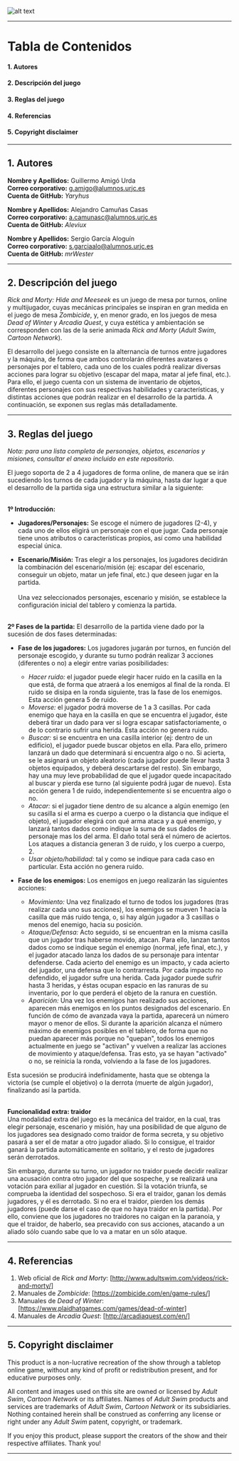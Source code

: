 ![alt text](https://github.com/Yaryhus/Rick-And-Morty-Hide-and-Meeseek/blob/master/Material/Img/Logo.png "Rick and Morty: Hide and Meeseek")

---

# Tabla de Contenidos

  #### 1. Autores
  #### 2. Descripción del juego
  #### 3. Reglas del juego
  #### 4. Referencias
  #### 5. Copyright disclaimer <br>

---

## 1. Autores

**Nombre y Apellidos:** Guillermo Amigó Urda <br>
**Correo corporativo:** g.amigo@alumnos.urjc.es <br>
**Cuenta de GitHub:** *Yaryhus* <br>

**Nombre y Apellidos:** Alejandro Camuñas Casas <br>
**Correo corporativo:** a.camunasc@alumnos.urjc.es <br>
**Cuenta de GitHub:** *Aleviux* <br>

**Nombre y Apellidos:** Sergio García Aloguín <br>
**Correo corporativo:** s.garciaalo@alumnos.urjc.es <br>
**Cuenta de GitHub:** *mrWester* <br>

---

## 2. Descripción del juego

*Rick and Morty: Hide and Meeseek* es un juego de mesa por turnos, online y multijugador, cuyas mecánicas principales se inspiran en gran medida en el juego de mesa *Zombicide*, y, en menor grado, en los juegos de mesa *Dead of Winter* y *Arcadia Quest*, y cuya estética y ambientación se corresponden con las de la serie animada *Rick and Morty* (*Adult Swim*, *Cartoon Network*).

El desarrollo del juego consiste en la alternancia de turnos entre jugadores y la máquina, de forma que ambos controlarán diferentes avatares o personajes por el tablero, cada uno de los cuales podrá realizar diversas acciones para lograr su objetivo (escapar del mapa, matar al jefe final, etc.). Para ello, el juego cuenta con un sistema de inventario de objetos, diferentes personajes con sus respectivas habilidades y características, y distintas acciones que podrán realizar en el desarrollo de la partida. A continuación, se exponen sus reglas más detalladamente.

---

## 3. Reglas del juego

*Nota: para una lista completa de personajes, objetos, escenarios y misiones, consultar el anexo incluido en este repositorio.*

El juego soporta de 2 a 4 jugadores de forma online, de manera que se irán sucediendo los turnos de cada jugador y la máquina, hasta dar lugar a que el desarrollo de la partida siga una estructura similar a la siguiente: <br><br>

**1º Introducción:** 
- **Jugadores/Personajes:** Se escoge el número de jugadores (2-4), y cada uno de ellos eligirá un personaje con el que jugar. Cada personaje tiene unos atributos o características propios, así como una habilidad especial única.

- **Escenario/Misión:** Tras elegir a los personajes, los jugadores decidirán la combinación del escenario/misión (ej: escapar del escenario, conseguir un objeto, matar un jefe final, etc.) que deseen jugar en la partida. <br><br>
Una vez seleccionados personajes, escenario y misión, se establece la configuración inicial del tablero y comienza la partida. <br><br>

**2º Fases de la partida:** El desarrollo de la partida viene dado por la sucesión de dos fases determinadas:
- **Fase de los jugadores:** Los jugadores jugarán por turnos, en función del personaje escogido, y durante su turno podrán realizar 3 acciones (diferentes o no) a elegir entre varias posibilidades:
  - *Hacer ruido:* el jugador puede elegir hacer ruido en la casilla en la que está, de forma que atraerá a los enemigos al final de la ronda. El ruido se disipa en la ronda siguiente, tras la fase de los enemigos. Esta acción genera 5 de ruido.
  - *Moverse:* el jugador podrá moverse de 1 a 3 casillas. Por cada enemigo que haya en la casilla en que se encuentra el jugador, éste deberá tirar un dado para ver si logra escapar satisfactoriamente, o de lo contrario sufrir una herida. Esta acción no genera ruido.
  - *Buscar:* si se encuentra en una casilla interior (ej: dentro de un edificio), el jugador puede buscar objetos en ella. Para ello, primero lanzará un dado que determinará si encuentra algo o no. Si acierta, se le asignará un objeto aleatorio (cada jugador puede llevar hasta 3 objetos equipados, y deberá descartarse del resto). Sin embargo, hay una muy leve probabilidad de que el jugador quede incapacitado al buscar y pierda ese turno (al siguiente podrá jugar de nuevo). Esta acción genera 1 de ruido, independientemente si se encuentra algo o no.
  - *Atacar:* si el jugador tiene dentro de su alcance a algún enemigo (en su casilla si el arma es cuerpo a cuerpo o la distancia que indique el objeto), el jugador elegirá con qué arma ataca y a qué enemigo, y lanzará tantos dados como indique la suma de sus dados de personaje mas los del arma. El daño total será el número de aciertos. Los ataques a distancia generan 3 de ruido, y los cuerpo a cuerpo, 2.
  - *Usar objeto/habilidad:* tal y como se indique para cada caso en particular. Esta acción no genera ruido.
 
- **Fase de los enemigos:** Los enemigos en juego realizarán las siguientes acciones: 
  - *Movimiento:* Una vez finalizado el turno de todos los jugadores (tras realizar cada uno sus acciones), los enemigos se mueven 1 hacia la casilla que más ruido tenga, o, si hay algún jugador a 3 casillas o menos del enemigo, hacia su posición. 
  - *Ataque/Defensa:* Acto seguido, si se encuentran en la misma casilla que un jugador tras haberse movido, atacan. Para ello, lanzan tantos dados como se indique según el enemigo (normal, jefe final, etc.), y el jugador atacado lanza los dados de su personaje para intentar defenderse. Cada acierto del enemigo es un impacto, y cada acierto del jugador, una defensa que lo contrarresta. Por cada impacto no defendido, el jugador sufre una herida. Cada jugador puede sufrir hasta 3 heridas, y éstas ocupan espacio en las ranuras de su inventario, por lo que perderá el objeto de la ranura en cuestión.
  - *Aparición:* Una vez los enemigos han realizado sus acciones, aparecen más enemigos en los puntos designados del escenario. En función de cómo de avanzada vaya la partida, aparecerá un número mayor o menor de ellos. Si durante la aparición alcanza el número máximo de enemigos posibles en el tablero, de forma que no puedan aparecer más porque no "quepan", todos los enemigos actualmente en juego se "activan" y vuelven a realizar las acciones de movimiento y ataque/defensa. Tras esto, ya se hayan "activado" o no, se reinicia la ronda, volviendo a la fase de los jugadores.

Esta sucesión se producirá indefinidamente, hasta que se obtenga la victoria (se cumple el objetivo) o la derrota (muerte de algún jugador), finalizando así la partida. <br><br>

**Funcionalidad extra: traidor** <br>
Una modalidad extra del juego es la mecánica del traidor, en la cual, tras elegir personaje, escenario y misión, hay una posibilidad de que alguno de los jugadores sea designado como traidor de forma secreta, y su objetivo pasará a ser el de matar a otro jugador aliado.
Si lo consigue, el traidor ganará la partida automáticamente en solitario, y el resto de jugadores serán derrotados. 

Sin embargo, durante su turno, un jugador no traidor puede decidir realizar una acusación contra otro jugador del que sospeche, y se realizará una votación para exiliar al jugador en cuestión. Si la votación triunfa, se comprueba la identidad del sospechoso. Si era el traidor, ganan los demás jugadores, y él es derrotado. Si no era el traidor, pierden los demás jugadores (puede darse el caso de que no haya traidor en la partida). Por ello, conviene que los jugadores no traidores no caigan en la paranoia, y que el traidor, de haberlo, sea precavido con sus acciones, atacando a un aliado sólo cuando sabe que lo va a matar en un sólo ataque.

---

## 4. Referencias

1. Web oficial de *Rick and Morty*: [http://www.adultswim.com/videos/rick-and-morty/] <br>
2. Manuales de *Zombicide*: [https://zombicide.com/en/game-rules/] <br>
3. Manuales de *Dead of Winter*: [https://www.plaidhatgames.com/games/dead-of-winter] <br>
4. Manuales de *Arcadia Quest*: [http://arcadiaquest.com/en/] <br>

---

## 5. Copyright disclaimer

This product is a non-lucrative recreation of the show through a tabletop online game, without any kind of profit or redistribution present, and for educative purposes only. 

All content and images used on this site are owned or licensed by *Adult Swim*, *Cartoon Network* or its affiliates. 
Names of *Adult Swim* products and services are trademarks of *Adult Swim*, *Cartoon Network* or its subsidiaries.
Nothing contained herein shall be construed as conferring any license or right under any *Adult Swim* patent, copyright, or trademark.

If you enjoy this product, please support the creators of the show and their respective affiliates. Thank you!

---
